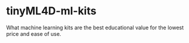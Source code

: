 # tinyML4D-ml-kits
What machine learning kits are the best educational value for the lowest price and ease of use.
